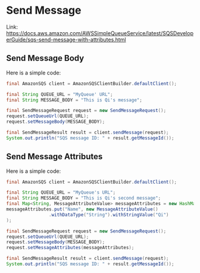 # Send Message
Link: https://docs.aws.amazon.com/AWSSimpleQueueService/latest/SQSDeveloperGuide/sqs-send-message-with-attributes.html

## Send Message Body
Here is a simple code:
```java
final AmazonSQS client = AmazonSQSClientBuilder.defaultClient();

final String QUEUE_URL = "MyQueue' URL";
final String MESSAGE_BODY = "This is Qi's message";

final SendMessageRequest request = new SendMessageRequest();
request.setQueueUrl(QUEUE_URL);
request.setMessageBody(MESSAGE_BODY);

final SendMessageResult result = client.sendMessage(request);
System.out.println("SQS message ID: " + result.getMessageId());
```
## Send Message Attributes
Here is a simple code:
```java
final AmazonSQS client = AmazonSQSClientBuilder.defaultClient();

final String QUEUE_URL = "MyQueue's URL";
final String MESSAGE_BODY = "This is Qi's second message";
final Map<String, MessageAttributeValue> messageAttributes = new HashMap<>();
messageAttributes.put("Name", new MessageAttributeValue()
                .withDataType("String").withStringValue("Qi")
);

final SendMessageRequest request = new SendMessageRequest();
request.setQueueUrl(QUEUE_URL);
request.setMessageBody(MESSAGE_BODY);
request.setMessageAttributes(messageAttributes);

final SendMessageResult result = client.sendMessage(request);
System.out.println("SQS message ID: " + result.getMessageId());
```
